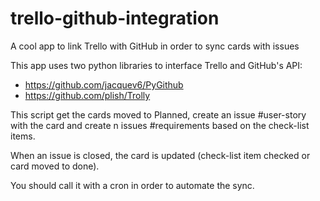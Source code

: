 trello-github-integration
=========================

A cool app to link Trello with GitHub in order to sync cards with issues

This app uses two python libraries to interface Trello and GitHub's API:
* https://github.com/jacquev6/PyGithub
* https://github.com/plish/Trolly

This script get the cards moved to Planned, create an issue #user-story with the card and create n issues #requirements based on the check-list items.

When an issue is closed, the card is updated (check-list item checked or card moved to done).

You should call it with a cron in order to automate the sync.

